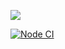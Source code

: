 <a href="https://codeclimate.com/github/AlexBalykin/frontend-project-lvl1/maintainability"><img src="https://api.codeclimate.com/v1/badges/8a988608feb6e8f7488d/maintainability" /></a>


[![Node CI](https://github.com/hexlet-boilerplates/nodejs-package/workflows/Node%20CI/badge.svg)](https://github.com/hexlet-boilerplates/nodejs-package/actions)